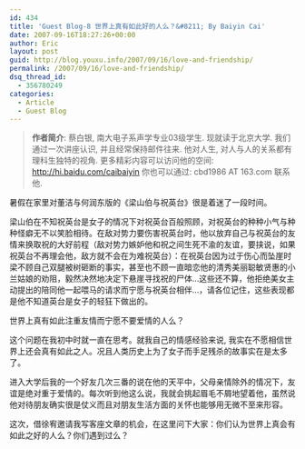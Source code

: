 ```yaml
---
id: 434
title: 'Guest Blog-8 世界上真有如此好的人么？&#8211; By Baiyin Cai'
date: 2007-09-16T18:27:26+00:00
author: Eric
layout: post
guid: http://blog.youxu.info/2007/09/16/love-and-friendship/
permalink: /2007/09/16/love-and-friendship/
dsq_thread_id:
  - 356780249
categories:
  - Article
  - Guest Blog
---
```

> **作者简介**: 蔡白银, 南大电子系声学专业03级学生. 现就读于北京大学. 我们通过一次讲座认识, 并且经常保持邮件往来. 他对人生, 对人与人的关系都有理科生独特的视角. 更多精彩内容可以访问他的空间: <http://hi.baidu.com/caibaiyin> 你也可以通过: cbd1986 AT 163.com 联系他.

暑假在家里对董洁与何润东版的《梁山伯与祝英台》很是着迷了一段时间。

梁山伯在不知祝英台是女子的情况下对祝英台百般照顾，对祝英台的种种小气与种种怪癖无不以笑脸相待。在敌对势力要伤害祝英台时，他以放弃自己与祝英台的友情来换取祝的大好前程（敌对势力嫉妒他和祝之间生死不渝的友谊，要挟说，如果祝英台不再理会他，敌方就不会在为难祝英台）：在祝英台因为过于伤心而坠崖时梁不顾自己双腿被树砸断的事实，甚至也不顾一直暗恋他的清秀美丽聪敏贤惠的小兰姑娘的劝阻，毅然决然地决定下悬崖寻找祝的尸体&#8230;这些还不算，他拒绝美女主动提出的陪同他一起喂马的请求而宁愿与祝英台相伴&#8230;，请各位记住，这些表现都是他不知道英台是女子的轻狂下做出的。

世界上真有如此注重友情而宁愿不要爱情的人么？

这个问题在我初中时就一直在思考。就我自己的情感经验来说, 我实在不愿相信世界上还会真有如此之人。况且人类历史上为了女子而手足残杀的故事实在是太多了。

进入大学后我的一个好友几次三番的说在他的天平中，父母亲情除外的情况下，友谊是绝对重于爱情的。每次听到他这么说，我就会挑起眉毛不屑地望着他，虽然说他对待朋友确实很是仗义而且对朋友生活方面的关怀也能够用无微不至来形容。

这次，借徐宥邀请我写客座文章的机会，在这里问下大家：你们认为世界上真会有如此之好的人么？你们遇到过么？